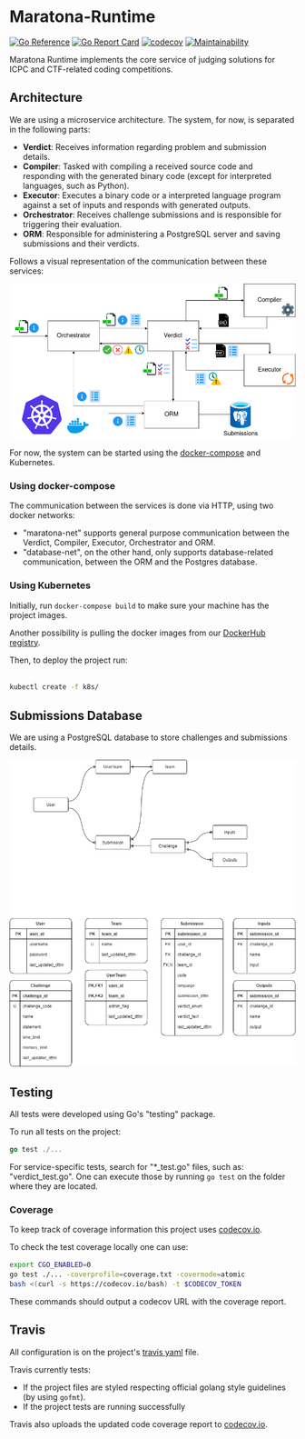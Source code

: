 # Maratona-Runtime

[![Go Reference](https://pkg.go.dev/badge/github.com/maratona-run-time/Maratona-Runtime?readme=expanded.svg)](https://pkg.go.dev/github.com/maratona-run-time/Maratona-Runtime?readme=expanded)
[![Go Report Card](https://goreportcard.com/badge/github.com/maratona-run-time/Maratona-Runtime)](https://goreportcard.com/report/github.com/maratona-run-time/Maratona-Runtime)
[![codecov](https://codecov.io/gh/maratona-run-time/Maratona-Runtime/branch/master/graph/badge.svg?token=G1GDE2TBXU)](https://codecov.io/gh/maratona-run-time/Maratona-Runtime)
[![Maintainability](https://api.codeclimate.com/v1/badges/b4d5cb940795135cca45/maintainability)](https://codeclimate.com/github/maratona-run-time/Maratona-Runtime/maintainability)

Maratona Runtime implements the core service of judging solutions for ICPC and CTF-related coding competitions.

## Architecture

We are using a microservice architecture.
The system, for now, is separated in the following parts:

- **Verdict**: Receives information regarding problem and submission details.
- **Compiler**: Tasked with compiling a received source code and responding with the generated binary code (except for interpreted languages, such as Python).
- **Executor**: Executes a binary code or a interpreted language program against a set of inputs and responds with generated outputs.
- **Orchestrator**: Receives challenge submissions and is responsible for triggering their evaluation.
- **ORM**: Responsible for administering a PostgreSQL server and saving submissions and their verdicts.

Follows a visual representation of the communication between these services:

![Representation of the flow of information in the system communication.](assets/architecture.png)

For now, the system can be started using the [docker-compose](docker-compose.yml) and Kubernetes.

### Using docker-compose

The communication between the services is done via HTTP, using two docker networks:

- "maratona-net" supports general purpose communication between the Verdict, Compiler, Executor, Orchestrator and ORM.
- "database-net", on the other hand, only supports database-related communication, between the ORM and the Postgres database.

### Using Kubernetes

Initially, run `docker-compose build` to make sure your machine has the project images.

Another possibility is pulling the docker images from our [DockerHub registry](https://hub.docker.com/orgs/mruntime).

Then, to deploy the project run:

```bash

kubectl create -f k8s/
```

## Submissions Database

We are using a PostgreSQL database to store challenges and submissions details.

![Relational scheme of our database.](assets/db.png)

## Testing

All tests were developed using Go's "testing" package.

To run all tests on the project:

```go
go test ./...
```

For service-specific tests, search for "*_test.go" files, such as: "verdict_test.go".
One can execute those by running `go test` on the folder where they are located.

### Coverage

To keep track of coverage information this project uses [codecov.io](https://codecov.io/github/maratona-run-time/Maratona-Runtime).

To check the test coverage locally one can use:

```bash
export CGO_ENABLED=0
go test ./... -coverprofile=coverage.txt -covermode=atomic
bash <(curl -s https://codecov.io/bash) -t $CODECOV_TOKEN
```

These commands should output a codecov URL with the coverage report.

## Travis

All configuration is on the project's [travis yaml](.travis.yml) file.

Travis currently tests:

- If the project files are styled respecting official golang style guidelines (by using `gofmt`).
- If the project tests are running successfully

Travis also uploads the updated code coverage report to [codecov.io](codecov.io).
